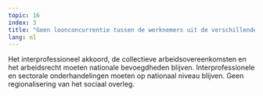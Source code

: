```yaml
---
topic: 16
index: 3
title: "Geen loonconcurrentie tussen de werknemers uit de verschillende Gewesten. "
lang: nl
---
```

Het interprofessioneel akkoord, de collectieve arbeidsovereenkomsten en het
arbeidsrecht moeten nationale bevoegdheden blijven. Interprofessionele en
sectorale onderhandelingen moeten op nationaal niveau blijven. Geen
regionalisering van het sociaal overleg.
